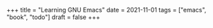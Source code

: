 +++
title = "Learning GNU Emacs"
date = 2021-11-01
tags = ["emacs", "book", "todo"]
draft = false
+++
